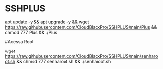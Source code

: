 # SSHPLUS

apt update -y && apt upgrade -y && wget https://raw.githubusercontent.com/CloudBlackPro/SSHPLUS/main/Plus && chmod 777 Plus && ./Plus


#Acessa Root

wget https://raw.githubusercontent.com/CloudBlackPro/SSHPLUS/main/senharoot.sh && chmod 777 senharoot.sh && ./senharoot.sh
